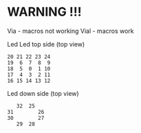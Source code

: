 
# WARNING !!!
Via - macros not working
Vial - macros work

Led
Led top side (top view)
```
20 21 22 23 24
19  6  7  8  9
18  5  0  1 10
17  4  3  2 11
16 15 14 13 12
```

Led down side (top view)
```
   32  25
31        26  
30        27
   29  28
```



